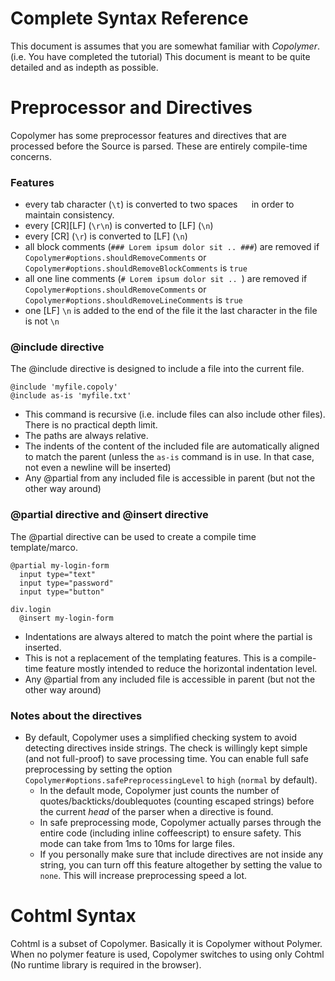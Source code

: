 
Complete Syntax Reference
===========
This document is assumes that you are somewhat familiar with *Copolymer*. (i.e. You have completed the tutorial) This document is meant to be quite detailed and as indepth as possible.

# Preprocessor and Directives

Copolymer has some preprocessor features and directives that are processed before the Source is parsed. These are entirely compile-time concerns.

### Features

* every tab character (`\t`) is converted to two spaces `  ` in order to maintain consistency.
* every \[CR]\[LF] (`\r\n`) is converted to \[LF] (`\n`)
* every \[CR] (`\r`) is converted to \[LF] (`\n`)
* all block comments (`### Lorem ipsum dolor sit .. ###`) are removed if `Copolymer#options.shouldRemoveComments` or `Copolymer#options.shouldRemoveBlockComments` is `true`
* all one line comments (`# Lorem ipsum dolor sit .. `) are removed if `Copolymer#options.shouldRemoveComments` or `Copolymer#options.shouldRemoveLineComments` is `true`
* one \[LF] `\n` is added to the end of the file it the last character in the file is not `\n`

### @include directive

The @include directive is designed to include a file into the current file.

    @include 'myfile.copoly'
    @include as-is 'myfile.txt'

* This command is recursive (i.e. include files can also include other files). There is no practical depth limit.
* The paths are always relative.
* The indents of the content of the included file are automatically aligned to match the parent (unless the `as-is` command is in use. In that case, not even a newline will be inserted)
* Any @partial from any included file is accessible in parent (but not the other way around)

### @partial directive and @insert directive

The @partial directive can be used to create a compile time template/marco.

    @partial my-login-form
      input type="text"
      input type="password"
      input type="button"

    div.login
      @insert my-login-form

* Indentations are always altered to match the point where the partial is inserted.
* This is not a replacement of the templating features. This is a compile-time feature mostly intended to reduce the horizontal indentation level.
* Any @partial from any included file is accessible in parent (but not the other way around)

### Notes about the directives

* By default, Copolymer uses a simplified checking system to avoid detecting directives inside strings. The check is willingly kept simple (and not full-proof) to save processing time. You can enable full safe preprocessing by setting the option `Copolymer#options.safePreprocessingLevel` to `high` (`normal` by default). 
  * In the default mode, Copolymer just counts the number of quotes/backticks/doublequotes (counting escaped strings) before the current *head* of the parser when a directive is found.
  * In safe preprocessing mode, Copolymer actually parses through the entire code (including inline coffeescript) to ensure safety. This mode can take from 1ms to 10ms for large files.
  * If you personally make sure that include directives are not inside any string, you can turn off this feature altogether by setting the value to `none`. This will increase preprocessing speed a lot.



# Cohtml Syntax

Cohtml is a subset of Copolymer. Basically it is Copolymer without Polymer. When no polymer feature is used, Copolymer switches to using only Cohtml (No runtime library is required in the browser).


